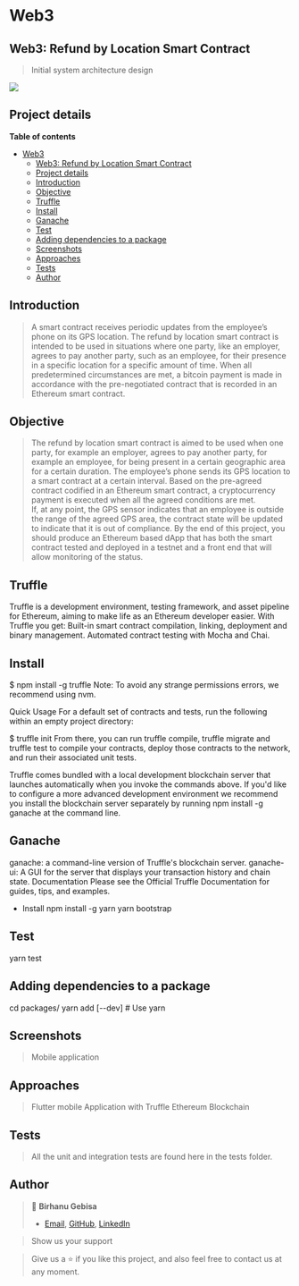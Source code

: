 # Web3

## Web3: Refund by Location Smart Contract
> Initial system architecture design

![](/home/sucess/10-academy/week-10/location_smart_contract/screen_shoot/system_art.png)

## Project details

**Table of contents**

- [Web3](#web3)
  - [Web3: Refund by Location Smart Contract](#web3-refund-by-location-smart-contract)
  - [Project details](#project-details)
  - [Introduction](#introduction)
  - [Objective](#objective)
  - [Truffle](#truffle)
  - [Install](#install)
  - [Ganache](#ganache)
  - [Test](#test)
  - [Adding dependencies to a package](#adding-dependencies-to-a-package)
  - [Screenshots](#screenshots)
  - [Approaches](#approaches)
  - [Tests](#tests)
  - [Author](#author)

## Introduction

> A smart contract receives periodic updates from the employee’s phone on its GPS location. The refund by location smart contract is intended to be used in situations where one party, like an employer, agrees to pay another party, such as an employee, for their presence in a specific location for a specific amount of time. When all predetermined circumstances are met, a bitcoin payment is made in accordance with the pre-negotiated contract that is recorded in an Ethereum smart contract. 

## Objective

> The refund by location smart contract is aimed to be used when one party, for example an employer, agrees to pay another party, for example an employee, for being present in a certain geographic area for a certain duration. The employee’s phone sends its GPS location to a smart contract at a certain interval. Based on the pre-agreed contract codified in an Ethereum smart contract, a cryptocurrency payment is executed when all the agreed conditions are met.  
If, at any point, the GPS sensor indicates that an employee is outside the range of the agreed GPS area, the contract state will be updated to indicate that it is out of compliance. By the end of this project, you should produce an Ethereum based dApp that has both the smart contract tested and deployed in a testnet and a front end that will allow monitoring of the status.

## Truffle 

Truffle is a development environment, testing framework, and asset pipeline for Ethereum, aiming to make life as an Ethereum developer easier. With Truffle you get: Built-in smart contract compilation, linking, deployment and binary management.
Automated contract testing with Mocha and Chai.
## Install
$ npm install -g truffle
Note: To avoid any strange permissions errors, we recommend using nvm.

Quick Usage
For a default set of contracts and tests, run the following within an empty project directory:

$ truffle init
From there, you can run truffle compile, truffle migrate and truffle test to compile your contracts, deploy those contracts to the network, and run their associated unit tests.

Truffle comes bundled with a local development blockchain server that launches automatically when you invoke the commands above. If you'd like to configure a more advanced development environment we recommend you install the blockchain server separately by running npm install -g ganache at the command line.

## Ganache 
ganache: a command-line version of Truffle's blockchain server.
ganache-ui: A GUI for the server that displays your transaction history and chain state.
Documentation
Please see the Official Truffle Documentation for guides, tips, and examples.

-  Install
npm install -g yarn
yarn bootstrap

## Test
yarn test

## Adding dependencies to a package
cd packages/<truffle-package>
yarn add <npm-package> [--dev] # Use yarn
## Screenshots

> Mobile application

## Approaches
> Flutter mobile Application with Truffle Ethereum Blockchain
## Tests

> All the unit and integration tests are found here in the tests folder.

## Author

> 👤 **Birhanu Gebisa**
>
> - [Email](mailto:birhanugebisa@gmail.com), [GitHub](https://github.com/BirhanuGebisa), [LinkedIn](https://www.linkedin.com/in/birhanu-gebisa2721/)

> Show us your support

> Give us a ⭐ if you like this project, and also feel free to contact us at any moment.